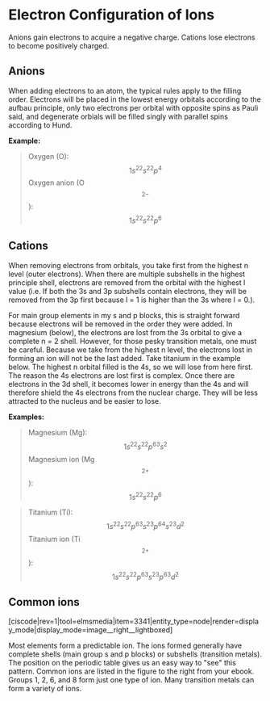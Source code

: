 # Electron Configuration of Ions

Anions gain electrons to acquire a negative charge.  Cations lose electrons to become positively charged.

## Anions

When adding electrons to an atom, the typical rules apply to the filling order.  Electrons will be placed in the lowest energy orbitals according to the aufbau principle, only two electrons per orbital with opposite spins as Pauli said, and degenerate orbials will be filled singly with parallel spins according to Hund.

**Example:**
> Oxygen (O): $$1s^22s^22p^4$$
Oxygen anion (O$$^{2-}$$):  $$1s^22s^22p^6$$

## Cations

When removing electrons from orbitals, you take first from the highest n level (outer electrons).  When there are multiple subshells in the highest principle shell, electrons are removed from the orbital with the highest l value (i.e. If both the 3s and 3p subshells contain electrons, they will be removed from the 3p first because l = 1 is higher than the 3s where l = 0.).

For main group elements in my s and p blocks, this is straight forward because electrons will be removed in the order they were added.  In magnesium (below), the electrons are lost from the 3s orbital to give a complete n = 2 shell.  However, for those pesky transition metals, one must be careful.  Because we take from the highest n level, the electrons lost in forming an ion will not be the last added.  Take titanium in the example below.  The highest n orbital filled is the 4s, so we will lose from here first.  The reason the 4s electrons are lost first is complex. Once there are electrons in the 3d shell, it becomes lower in energy than the 4s and will therefore shield the 4s electrons from the nuclear charge. They will be less attracted to the nucleus and be easier to lose. 

**Examples:**
> Magnesium (Mg): $$1s^22s^22p^63s^2$$
Magnesium ion (Mg$$^{2+}$$): $$1s^22s^22p^6$$

> Titanium (Ti): $$1s^22s^22p^63s^23p^64s^23d^2$$
Titanium ion (Ti$$^{2+}$$): $$1s^22s^22p^63s^23p^63d^2$$

## Common ions 
[ciscode|rev=1|tool=elmsmedia|item=3341|entity_type=node|render=display_mode|display_mode=image__right__lightboxed]

Most elements form a predictable ion.  The ions formed generally have complete shells (main group s and p blocks) or subshells (transition metals).  The position on the periodic table gives us an easy way to "see" this pattern.  Common ions are listed in the figure to the right from your ebook.  Groups 1, 2, 6, and 8 form just one type of ion.  Many transition metals can form a variety of ions.

